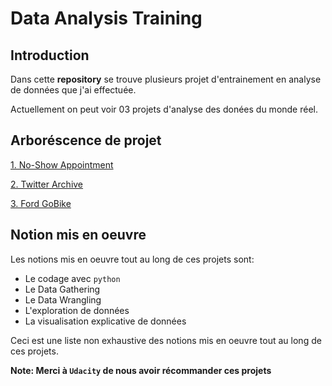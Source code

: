 # Data Analysis Training
## Introduction
Dans cette **repository** se trouve plusieurs projet d'entrainement en 
analyse de données que j'ai effectuée.

Actuellement on peut voir 03 projets d'analyse des donées du monde réel.

## Arboréscence de projet
[1. No-Show Appointment](no-show-appointment/Analyse_de_donnees__No_Show_Appointment.ipynb)

[2. Twitter Archive](twitter-archive/wrangle_act.ipynb)

[3. Ford GoBike](ford-gobike/README.md)

## Notion mis en oeuvre
Les notions mis en oeuvre tout au long de ces projets sont:
- Le codage avec ``python``
- Le Data Gathering
- Le Data Wrangling
- L'exploration de données
- La visualisation explicative de données

Ceci est une liste non exhaustive des notions mis en oeuvre tout au long de ces projets.

**Note: Merci à ``Udacity`` de nous avoir récommander ces projets** 